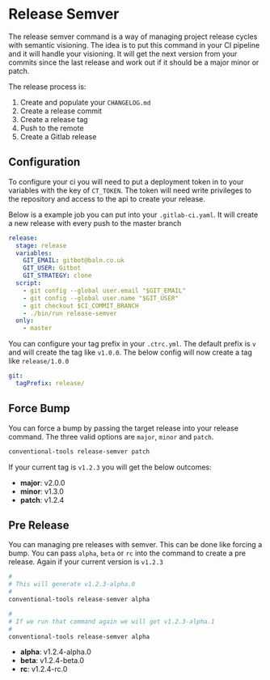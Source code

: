 # Release Semver

The release semver command is a way of managing project release cycles with
semantic visioning. The idea is to put this command in your CI pipeline and it
will handle your visioning. It will get the next version from your commits since
the last release and work out if it should be a major minor or patch.

The release process is:

1. Create and populate your `CHANGELOG.md`
2. Create a release commit
3. Create a release tag
4. Push to the remote
5. Create a Gitlab release

## Configuration

To configure your ci you will need to put a deployment token in to your
variables with the key of `CT_TOKEN`. The token will need write privileges to
the repository and access to the api to create your release.

Below is a example job you can put into your `.gitlab-ci.yaml`. It will create a
new release with every push to the master branch

```yaml
release:
  stage: release
  variables:
    GIT_EMAIL: gitbot@baln.co.uk
    GIT_USER: Gitbot
    GIT_STRATEGY: clone
  script:
    - git config --global user.email "$GIT_EMAIL"
    - git config --global user.name "$GIT_USER"
    - git checkout $CI_COMMIT_BRANCH
    - ./bin/run release-semver
  only:
    - master
```

You can configure your tag prefix in your `.ctrc.yml`. The default prefix is `v`
and will create the tag like `v1.0.0`. The below config will now create a tag
like `release/1.0.0`

```yaml
git:
  tagPrefix: release/
```

## Force Bump

You can force a bump by passing the target release into your release command.
The three valid options are `major`, `minor` and `patch`.

```sh
conventional-tools release-semver patch
```

If your current tag is `v1.2.3` you will get the below outcomes:

- **major**: v2.0.0
- **minor**: v1.3.0
- **patch**: v1.2.4

## Pre Release

You can managing pre releases with semver. This can be done like forcing a bump.
You can pass `alpha`, `beta` or `rc` into the command to create a pre release.
Again if your current version is `v1.2.3`

```sh
#
# This will generate v1.2.3-alpha.0
#
conventional-tools release-semver alpha

#
# If we run that command again we will get v1.2.3-alpha.1
#
conventional-tools release-semver alpha
```

- **alpha**: v1.2.4-alpha.0
- **beta**: v1.2.4-beta.0
- **rc**: v1.2.4-rc.0
